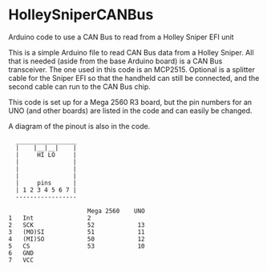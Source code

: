 # HolleySniperCANBus
Arduino code to use a CAN Bus to read from a Holley Sniper EFI unit

This is a simple Arduino file to read CAN Bus data from a Holley Sniper.
All that is needed (aside from the base Arduino board) is a CAN Bus transceiver.  The one used in this code is an MCP2515.
Optional is a splitter cable for the Sniper EFI so that the handheld can still be connected, and the second cable can run to the CAN Bus chip.

This code is set up for a Mega 2560 R3 board, but the pin numbers for an UNO (and other boards) are listed in the code and can easily be changed.

A diagram of the pinout is also in the code.

      _________________
      |    |__|__|    |
      |     HI LO     |
      |               |
      |               |
      |               |
      |     pins      |
      | 1 2 3 4 5 6 7 |
      -----------------

                          Mega 2560    UNO
    1   Int               2
    2   SCK               52            13
    3   (MO)SI            51            11
    4   (MI)SO            50            12
    5   CS                53            10
    6   GND
    7   VCC
